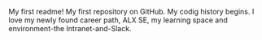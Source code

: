 My first readme!
My first repository on GitHub.
My codig history begins.
I love my newly found career path, ALX SE, my learning space and environment-the Intranet-and-Slack.
